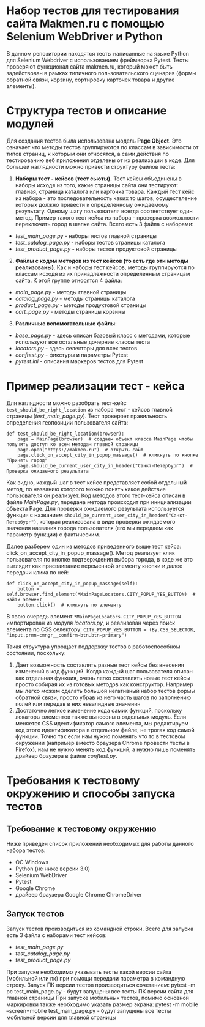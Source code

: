 # Набор тестов для тестирования сайта Makmen.ru с помощью Selenium WebDriver и Python
В данном репозитории находятся тесты написанные на языке Python для Selenium Webdriver с использованием фреймворка Pytest. Тесты проверяют функционал сайта makmen.ru, который может быть задействован в рамках типичного пользовательского сценария (формы обратной связи, корзину, сортировку карточек товара и другие элементы).

# Структура тестов и описание модулей
Для создания тестов была использована модель **Page Object**. Это означает что методы тестов группируются по классам в зависимости от типов страниц, к которым они относятся, а сами действия по тестированию веб приложения отделены от их реализации в коде. Для большей наглядности можно привести структуру файлов теста: 
1. **Наборы тест - кейсов (тест сьюты).** Тест кейсы объединены в наборы исходя из того, какие страницы сайта они тестируют: главная, страница каталога или карточка товара. Каждый тест кейс из набора - это последовательность каких то шагов, осуществление которых должно привести к определенному ожидаемому результату. Одному шагу пользователя всегда соответствует один метод. Пример такого тест кейса из набора - проверка возможности переключить город в шапке сайта. Всего есть 3 файла с наборами:
* *test_main_page.py* - наборы тестов главной страницы
* *test_catalog_page.py* - наборы тестов страницы каталога
* *test_product_page.py* - наборы тестов продуктовой страницы
2. **Файлы с кодом методов из тест кейсов (то есть где эти методы реализованы)**. Как и наборы тест кейсов, методы группируются по классам исходя из их принадлежности определенным страницам сайта. К этой группе относятся 4 файла:
* *main_page.py* - методы главной страницы
* *catalog_page.py* - методы страницы каталога
* *product_page.py* - методы продуктовой страницы
* *cart_page.py* - методы страницы корзины
3. **Различные вспомогательные файлы**:
* *base_page.py* - здесь описан базовый класс с методами, которые используют все остальные дочерние классы теста
* *locators.py* - здесь селекторы для всех тестов
* *conftest.py* - фикстуры и параметры Pytest
* *pytest.ini* - описания маркеров тестов для Pytest

# Пример реализации тест - кейса
Для наглядности можно разобрать тест-кейс `test_should_be_right_location` из набора тест - кейсов главной страницы (*test_main_page.py*). Тест проверяет правильность определения геопозиции пользователя сайта:

    def test_should_be_right_location(browser):
        page = MainPage(browser)  # создаем объект класса MainPage чтобы получить доступ ко всем методам главной страницы
        page.open("https://makmen.ru")  # открыть сайт
        page.click_on_accept_city_in_popup_massage()  # кликнуть по кнопке "Принять город"
        page.should_be_current_user_city_in_header("Санкт-Петербург")  # Проверка ожидаемого результата

Как видно, каждый шаг в тест кейсе представляет собой отдельный метод, по названию которого можно понять какое действие пользователя он реализует. Код методов этого тест-кейса описан в файле *MainPage.py*, передача метода происходит при инициализации объекта Page. Для проверки ожидаемого результата используется функция с названием `should_be_current_user_city_in_header("Санкт-Петербург")`, которая реализована в виде проверки ожидаемого значения названия города пользователя (его мы передаем как параметр функции) с фактическим.
 
Далее разберем один из методов приведенного выше тест кейса: click_on_accept_city_in_popup_massage(). Метод реализует клик пользователя по кнопке подтверждения выбора города, в коде же это выглядит как присваивание переменной элементу кнопки и далее передачи клика по ней:

    def click_on_accept_city_in_popup_massage(self):
        button = self.browser.find_element(*MainPageLocators.CITY_POPUP_YES_BUTTON)  # найти элемент
        button.click()  # кликнуть по элементу

В свою очередь элемент `*MainPageLocators.CITY_POPUP_YES_BUTTON` импортирован из модуля *locators.py*, и реализован через поиск элемента по CSS селектору:
`CITY_POPUP_YES_BUTTON = (By.CSS_SELECTOR, "input.prmn-cmngr__confirm-btn.btn-primary")`

Такая структура упрощает поддержку тестов в работоспособном состоянии, поскольку:
1. Дает возможность составлять разные тест кейсы без внесения изменений в код функций. Когда каждый шаг пользователя описан как отдельная функция, очень легко составлять новые тест кейсы просто собирая их из готовых методов как конструктор. Например мы легко можем сделать большой негативный набор тестов формы обратной связи, просто убрав из него часть шагов по заполнению полей или передав в них невалидные значения
2. Достаточно легкое изменение кода самих функций, поскольку локаторы элементов также вынесены в отдельных модуль. Если меняется CSS идентификатор самого элемента, мы редактируем код этого идентификатора в отдельном файле, не трогая код самой функции. Точно так если нам нужно поменять что то в тестовом окружении (например вместо браузера Chrome провести тесты в Firefox), нам не нужно менять код функций, а нужно лишь поменять драйвер браузера в файле *conftest.py*.
 
# Требования к тестовому окружению и способы запуска тестов
## Требование к тестовому окружению
Ниже приведен список приложений необходимых для работы данного набора тестов:
* ОС Windows
* Python (не ниже версии 3.0)
* Selenium WebDriver
* Pytest
* Google Chrome
* драйвер браузера Google Chrome ChromeDriver

## Запуск тестов
Запуск тестов производиться из командной строки. Всего для запуска есть 3 файла с наборами тест кейсов:
* *test_main_page.py*
* *test_catalog_page.py*
* *test_product_page.py*

При запуске необходимо указывать тесты какой версии сайта (мобильной или пк) при помощи передачи параметра в командную строку. Запуск ПК версии тестов производиться сочетанием:
pytest -m pc test_main_page.py - будут запущены все тесты ПК версии сайта для главной страницы
При запуске мобильных тестов, помимо основной маркировки также необходимо указать размер экрана:
pytest -m mobile –screen=mobile test_main_page.py - будут запущены все тесты мобильной версии для главной страницы

